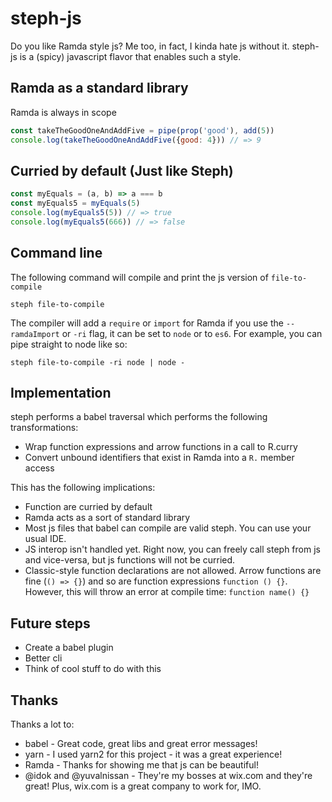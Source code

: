 # steph-js
Do you like Ramda style js?
Me too, in fact, I kinda hate js without it.
steph-js is a (spicy) javascript flavor that enables such a style.

## Ramda as a standard library
Ramda is always in scope
```javascript
const takeTheGoodOneAndAddFive = pipe(prop('good'), add(5))
console.log(takeTheGoodOneAndAddFive({good: 4})) // => 9
```

## Curried by default (Just like Steph)
```javascript
const myEquals = (a, b) => a === b
const myEquals5 = myEquals(5)
console.log(myEquals5(5)) // => true
console.log(myEquals5(666)) // => false
```

## Command line
The following command will compile and print the js version of `file-to-compile` 
```shell script
steph file-to-compile
```
The compiler will add a `require` or `import` for Ramda if you use the `--ramdaImport` or `-ri` flag,
it can be set to `node` or to `es6`.
For example, you can pipe straight to node like so:
```shell script
steph file-to-compile -ri node | node -
``` 

## Implementation
steph performs a babel traversal which performs the following transformations:
- Wrap function expressions and arrow functions in a call to R.curry
- Convert unbound identifiers that exist in Ramda into a `R.` member access

This has the following implications:
- Function are curried by default
- Ramda acts as a sort of standard library
- Most js files that babel can compile are valid steph. You can use your usual IDE.
- JS interop isn't handled yet. Right now, you can freely call steph from js and vice-versa, 
but js functions will not be curried.
- Classic-style function declarations are not allowed.
Arrow functions are fine (`() => {}`) and so are function expressions `function () {}`. However, this will throw an error at compile time: `function name() {}`

## Future steps
- Create a babel plugin
- Better cli
- Think of cool stuff to do with this

## Thanks
Thanks a lot to:
- babel - Great code, great libs and great error messages!
- yarn - I used yarn2 for this project - it was a great experience!
- Ramda - Thanks for showing me that js can be beautiful!
- @idok and @yuvalnissan - 
They're my bosses at wix.com and they're great! Plus, wix.com is a great company to work for, IMO.
